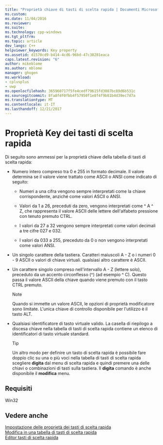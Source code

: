 ```yaml
---
title: "Proprietà chiave di tasti di scelta rapida | Documenti Microsoft"
ms.custom: 
ms.date: 11/04/2016
ms.reviewer: 
ms.suite: 
ms.technology: cpp-windows
ms.tgt_pltfrm: 
ms.topic: article
dev_langs: C++
helpviewer_keywords: Key property
ms.assetid: d1570cd9-b414-4cd6-96bd-47c38281eaca
caps.latest.revision: "6"
author: mikeblome
ms.author: mblome
manager: ghogen
ms.workload:
- cplusplus
- uwp
ms.openlocfilehash: 365960717f5fe4cedf79615fd3087bc89d6b531c
ms.sourcegitcommit: 8fa8fdf0fbb4f57950f1e8f4f9b81b4d39ec7d7a
ms.translationtype: MT
ms.contentlocale: it-IT
ms.lasthandoff: 12/21/2017
---
```

# <a name="accelerator-key-property"></a>Proprietà Key dei tasti di scelta rapida
Di seguito sono ammessi per la proprietà chiave della tabella di tasti di scelta rapida:  
  
-   Numero intero compreso tra 0 e 255 in formato decimale. Il valore determina se il valore viene trattato come ASCII o ANSI come indicato di seguito:  
  
    -   Numeri a una cifra vengono sempre interpretati come la chiave corrispondente, anziché come valori ASCII o ANSI.  
  
    -   Valori da 1 a 26, preceduti da zero, vengono interpretati come ^ A ^ Z, che rappresenta il valore ASCII delle lettere dell'alfabeto pressione con tenuto premuto CTRL.  
  
    -   I valori da 27 a 32 vengono sempre interpretati come valori decimali a tre cifre 027 e 032.  
  
    -   I valori da 033 a 255, preceduto da 0 o non vengono interpretati come valori ANSI.  
  
-   Un singolo carattere della tastiera. Caratteri maiuscoli A - Z o i numeri 0 - 9 ASCII o valori di chiave virtuali. qualsiasi altro carattere è ASCII.  
  
-   Un carattere singolo compreso nell'intervallo A - Z (lettere solo), preceduto da un accento circonflesso (^) (ad esempio ^ C). Questo passa il valore ASCII della chiave quando viene premuto con il tasto CTRL premuto.  
  
    > [!NOTE]
    >  Quando si immette un valore ASCII, le opzioni di proprietà modificatore sono limitate. L'unica chiave di controllo disponibile per l'utilizzo è il tasto ALT.  
  
-   Qualsiasi identificatore di tasto virtuale valido. La casella di riepilogo a discesa chiave nella tabella di tasti di scelta rapida contiene un elenco di identificatori di tasto virtuale standard.  
  
    > [!TIP]
    >  Un altro modo per definire un tasto di scelta rapida è possibile fare doppio clic su una o più voci nella tabella di tasti di scelta rapida scegliere **digita** dal menu di scelta rapida e quindi premere una delle chiavi o combinazioni di tasti sulla tastiera. Il **digita** comando è anche disponibile il **modifica** menu.  
  
## <a name="requirements"></a>Requisiti  
 Win32  
  
## <a name="see-also"></a>Vedere anche  
 [Impostazione delle proprietà dei tasti di scelta rapida](../windows/setting-accelerator-properties.md)   
 [Modifica in una tabella di tasti di scelta rapida](../windows/editing-in-an-accelerator-table.md)   
 [Editor tasti di scelta rapida](../windows/accelerator-editor.md)